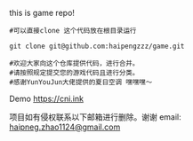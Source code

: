 this is game repo!


```shell
#可以直接clone 这个代码放在根目录运行

git clone git@github.com:haipengzzz/game.git

#欢迎大家向这个仓库提供代码，进行合并。
#请按照规定提交您的游戏代码且进行分类。
#感谢YunYouJun大佬提供的夏日空调 嘿嘿嘿～
```

Demo https://cni.ink

项目如有侵权联系以下邮箱进行删除。谢谢
email: haipneg.zhao1124@gmail.com
